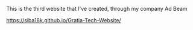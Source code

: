 This is the third website that I've created, through my company Ad Beam

https://siba18k.github.io/Gratia-Tech-Website/
